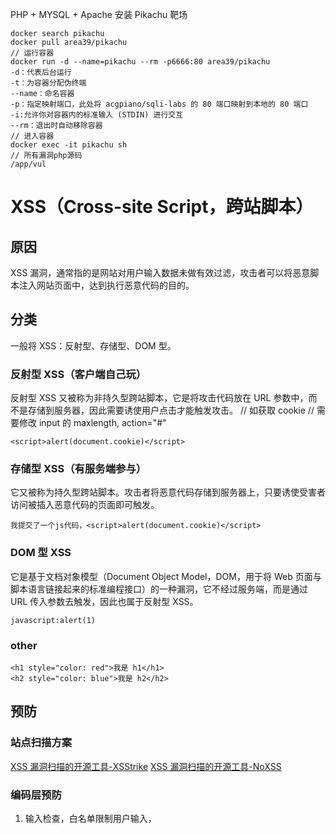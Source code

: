 PHP + MYSQL + Apache
安装 Pikachu 靶场

```
docker search pikachu
docker pull area39/pikachu
// 运行容器
docker run -d --name=pikachu --rm -p6666:80 area39/pikachu
-d：代表后台运行
-t：为容器分配伪终端
--name：命名容器
-p：指定映射端口，此处将 acgpiano/sqli-labs 的 80 端口映射到本地的 80 端口
-i:允许你对容器内的标准输入 (STDIN) 进行交互
--rm：退出时自动移除容器
// 进入容器
docker exec -it pikachu sh
// 所有漏洞php源码
/app/vul
```

# XSS（Cross-site Script，跨站脚本）
##  原因
XSS 漏洞，通常指的是网站对用户输入数据未做有效过滤，攻击者可以将恶意脚本注入网站页面中，达到执行恶意代码的目的。
##  分类
一般将 XSS：反射型、存储型、DOM 型。
### 反射型 XSS（客户端自己玩）
反射型 XSS 又被称为非持久型跨站脚本，它是将攻击代码放在 URL 参数中，而不是存储到服务器，因此需要诱使用户点击才能触发攻击。
// 如获取 cookie
// 需要修改 input 的 maxlength, action="#"
```
<script>alert(document.cookie)</script>
```
### 存储型 XSS（有服务端参与）
它又被称为持久型跨站脚本。攻击者将恶意代码存储到服务器上，只要诱使受害者访问被插入恶意代码的页面即可触发。


```
我提交了一个js代码，<script>alert(document.cookie)</script>
```

### DOM 型 XSS
它是基于文档对象模型（Document Object Model，DOM，用于将 Web 页面与脚本语言链接起来的标准编程接口）的一种漏洞，它不经过服务端，而是通过 URL 传入参数去触发，因此也属于反射型 XSS。

```
javascript:alert(1)
```

### other
```
<h1 style="color: red">我是 h1</h1>
<h2 style="color: blue">我是 h2</h2>
```

##  预防
### 站点扫描方案
[XSS 漏洞扫描的开源工具-XSStrike](https://github.com/s0md3v/XSStrike)
[XSS 漏洞扫描的开源工具-NoXSS](https://github.com/lwzSoviet/NoXss)

### 编码层预防
1.  输入检查，白名单限制用户输入，<script>、javascript:、<、>、'、"、&、#，一定不要单纯只在客户端上做过滤，还要结合服务端做限制。若只是客户端上做过滤，那么抓包后修改数据重发就绕过了。
2.  输出检查
3.  innerHTML（textContent）、href、src、element.setAttribute、element.style.backgroundImage、
4.  Httponly Cookie
5.  Content Security Policy


# SQL 注入
##  原因
开发时未对用户的输入数据（可能是 GET 或 POST 参数，也可能是 Cookie、HTTP 头等）进行有效过滤，直接带入 SQL 语句解析，使得原本应为参数数据的内容，却被用来拼接 SQL 语句做解析（一句话解释，错误的将数据当代码解析，最终导致 SQL 注入漏洞的产生。）。
十几年前，有个号称有可登录任意网站管理后台的万能密码，只要在用户名和密码中均输入 'or'1'='1（注意单引号的使用）即可登录后台。
```
SELECT username, password FROM users WHERE username='$uname' and password='$passwd' LIMIT 0,1
SELECT username, password FROM users WHERE username='admin'or'1'='1' and password=''or'1'='1' LIMIT 0,1
// $uname 为 admin'or'1'='1；password 为 'or'1'='1
```
##  举例
### 数字/整数型注入
注入的参数为整数时就是数字型注入，或者叫整数型注入。
```
SELECT * FROM table WHERE id=2
SELECT * FROM table WHERE id=1+1
```
此处 id 参数为整数，两边无引号。测试时可以使用 1+1 和 3-1 这种计算结果相同的参数值去构造请示，对比响应结果是否一致，如果相同就可能在数字型注入。

### 字符型注入
注入参数为字符串时就是字符型注入。
```
SELECT * FROM table WHERE name='test'

```

### 二次注入
有可能第一次带入参数时做了安全转义，但开发人员在二次使用时并没有做转义，导致第二次使用时才产生注入，这就是二次注入。


##  预防
[SQL 注入检测-sqlmap](http://sqlmap.org/)

1.  白名单：如果请求参数有特定值的约束，比如参数是固定整数值，那么就只允许接收整数；还有就是常量值限制，比如特定的字符串、整数值等。
2.  参数化查询：参数化查询是预编译 SQL 语句的一种处理方式，所以也叫预编译查询，它可以将输入数据插入到 SQL 语句中的“参数”（即变量）中，防止数据被当作 SQL 语句执行，从而防止 SQL 注入漏洞的产生。
3.  WAF（Web 防火墙）：能够抵挡住大部分的攻击，几乎是当前各网站必备的安全产品。但它也不是无懈可击的，难免会被绕过。不过安全本身就是为了不断提高攻击成本而设立的，并不是为了完全、绝对地解决入侵问题。
4.  RASP（Runtime Application Self-Protection）是一项运行时应用程序自我保护的安全技术，通过搜集和分析应用运行时的相关信息来检测和阻止针对应用本身的攻击，利用 RASP 对 WAF 进行有效的补充，可以构建更加完善的安全防御体系。


# CSRF（Cross Site Request Forgery，跨站请求伪造，也叫 XSRF）
##  原因
由于未校验请求来源，导致攻击者可在第三方站点发起 HTTP 请求，并以受害者的目标网站登录态（cookie、session 等）请求，从而执行一些敏感的业务功能操作，比如更改密码、修改个人资料、关注好友。


##  预防
1.  令请求参数不可预测，所以常用的方法就是在敏感操作请求上使用 POST 代替 GET，然后添加验证码或 Token 进行验证。
2.  验证码，在一些重要的敏感操作上设置验证码（短信、图片等等），比如更改密码（此场景下也可要求输入原密码，这也是不可预测值）、修改个人资料等操作时。
3.  Token 验证，提交表单后，会连同此 Token（隐藏的input） 一并提交，由服务器再做比对校验，Token 验证无疑是最常用的方法，它对用户是无感知的，体验上比验证码好太多了。

```
// 提交的表单中，添加一个隐藏的 Token，其值必须是保证1.服务端提供 2.不可预测的随机数。
<input type = "hidden" value="afcsjkl82389dsafcjfsaf352daa34df" name="token" >

```




这里不推荐 referer（即请求头中的来源地址）限制方法，因为通过 javascript:// 伪协议就能以空 referer 的形式发起请求，很容易绕过限制。一些移动 App 上的请求又可能无法完成，因为移动 App 上的 http/https 请求经常是空 referer。


扩展，referer还有个作用就是防盗链，如图片资源。


# SSRF（Server-Side Request Forgery，服务端请求伪造）
外网隔离就绝对安全了吗？
## 产生原因
攻击者向服务端发送包含恶意 URL 链接的请求，借由服务端去访问此 URL ，以获取受保护网络内的资源的一种安全漏洞。SSRF 常被用于探测攻击者无法访问到的网络区域，比如服务器所在的内网，或是受防火墙访问限制的主机。

```
// 假设只有内网可以访问到 https://www.baidu.com
http://localhost:9999/vul/ssrf/ssrf_curl.php?url=https://www.baidu.com

// 查看 php 源码分析 
if(isset($_GET['url']) && $_GET['url'] != null){
  
    //接收前端 URL 没问题,但是要做好过滤,如果不做过滤,就会导致 SSRF
    $URL = $_GET['url'];
    $CH = curl_init($URL);
    curl_setopt($CH, CURLOPT_HEADER, FALSE);
    curl_setopt($CH, CURLOPT_SSL_VERIFYPEER, FALSE);
    $RES = curl_exec($CH);
    curl_close($CH) ;
//ssrf 的问题是:前端传进来的 url 被后台使用 curl_exec()进行了请求,然后将请求的结果又返回给了前端
//除了 http/https 外,curl 还支持一些其他的协议 curl --version 可以查看其支持的协议,telnet
//curl 支持很多协议，有 FTP, FTPS, HTTP, HTTPS, GOPHER, TELNET, DICT, FILE 以及 LDAP
    echo $RES;
}
```

```
// 用户账户的详细信息
http://localhost:9999/vul/ssrf/ssrf_curl.php?url=file:///etc/passwd


```
##  具体有哪些危害
1.  内网探测：对内网服务器、办公机进行端口扫描、资产扫描、漏洞扫描。
2.  窃取本地和内网敏感数据：访问和下载内网的敏感数据，利用 File 协议访问服务器本地文件。
3.  攻击服务器本地或内网应用：利用发现的漏洞进一步发起攻击利用。
4.  跳板攻击：借助存在 SSRF 漏洞的服务器对内或对外发起攻击，以隐藏自己真实 IP。
5.  绕过安全防御：比如防火墙、CDN（内容分发网络，比如加速乐、百度云加速、安全宝等等）防御。
6.  拒绝服务攻击：请求超大文件，保持链接 Keep-Alive Always。

##  预防
[SSRF 检测工具 - SSRFmap](https://github.com/swisskyrepo/SSRFmap)

1.  采用白名单限制，只允许访问特定的 IP 或域名，比如只允许访问拉勾网域名 *.tabe.com.cn；
2.  限制内网 IP 访问，常见的内网 IP 段有 10.0.0.0 - 10.255.255.255、172.16.0.0 - 172.31.255.255、192.168.0.0 - 192.168.255.255；
3.  禁用一些不必要的协议，比如 file://、gopher://(常用于攻击内网ftp、redis、telnet、smtp等服务)、dict://(常用于刺探端口)。
4.  另外关闭错误回显、关闭高危端口、及时修复漏洞，哪怕它是处于内网环境，都有助于缓解 SSRF 漏洞的进一步利用。

# XXE（XML External Entity，XML 外部实体注入）
##  产生原因
XXE（XML External Entity，XML 外部实体注入）正是当允许引用外部实体时，通过构造恶意内容，导致读取任意文件、执行系统命令、内网探测与攻击等危害的一类漏洞。


##  攻击手段
// 读取本地文件
通过 file:// 可以读取本地文件，造成敏感文件泄露：
```
// 检测
<!DOCTYPE foo [<!ELEMENT foo ANY>
    <!ENTITY xxe SYSTEM "file:///etc/passwd">
]>
<foo>&xxe;</foo>
// 声明实体 xxe，用于读取 /etc/passwd 文件，然后通过 &xxe; 来引用执行。
```
### 扩展
由于我这里使用 Docker 搭建的靶场环境，由于 Docker 是利用 Linux 的 Namespace 和 Cgroups，它的原理是使用 Namespace 做主机名、网络、PID 、用户及用户组等资源的隔离，使用 Cgroups 对进程或者进程组做资源（例如：CPU、内存等）的限制。
其中 User Namespace (user)  隔离用户和用户组，使 Docker 中的用户和我系统的用户隔离开。

##  预防
[XXE 漏洞利用工具-XXEinjector](XXEinjector)

要防御 XXE 也比较简单，关闭外部实体引用即可。
比如在 Java 中常用于解析 XML 的 DocumentBuilderFactory，就可以通过 setFeature 方法防御 XXE 漏洞
```
DocumentBuilderFactory dbf = DocumentBuilderFactory.newInstance();
String FEATURE = null;
try {
    // 禁用DTD
    FEATURE = "http://apache.org/xml/features/disallow-doctype-decl";
    dbf.setFeature(FEATURE, true);

    // 禁用普通实体
    FEATURE = "http://xml.org/sax/features/external-general-entities";
    dbf.setFeature(FEATURE, false);

    // 禁用参数实体
    FEATURE = "http://xml.org/sax/features/external-parameter-entities";
    dbf.setFeature(FEATURE, false);

    // 禁用外部DTD引用
    FEATURE = "http://apache.org/xml/features/nonvalidating/load-external-dtd";
    dbf.setFeature(FEATURE, false);

    // 禁用XInclude处理功能
    dbf.setXIncludeAware(false);

    // 禁用扩展实体引用节点，注意：只使用该方法并不能完全防御XXE
    dbf.setExpandEntityReferences(false);
} catch () {
  ...
}
   // Load XML file or stream using a XXE agnostic configured parser...
   DocumentBuilder safebuilder = dbf.newDocumentBuilder();

```

#  反序列化漏洞
反序列化漏洞，阿里的 fastjson
## 序列化与反序列化
序列化：序列化是把对象转换成有序字节流（可阅读的字符串），以便在网络上传输或者保存在本地文件中。
反序列化：前面保存的字符串，快速地重建对象。
## 漏洞是如何产生的？
当传给 unserialize() 的参数由外部可控时，若攻击者通过传入一个精心构造的序列化字符串，从而控制对象内部的变量甚至是函数，比如 PHP 中特殊的魔术方法，这些方法在某些情况下会被自动调用，为实现任意代码执行提供了条件，这时反序列化漏洞就产生了。有点懵，我们看靶场中实例吧。
## 防御反序列化漏洞
1.  黑白名单限制/针对反序列化的类做一份白名单或黑名单的限制，首选白名单，避免一些遗漏问题被绕过。这种方法是当前很多主流框架的修复方案。
2.  WAF/Web应用防火墙/收集各种语言的反序列化攻击数据，提取特征用于拦截请求。
3.  RASP/Runtime application self-protection/RASP 除了可以检测漏洞外，它本身也可以提供类似 WAF 的防御功能。

RASP（Runtime Application Self-Protection）是一项运行时应用程序自我保护的安全技术，通过搜集和分析应用运行时的相关信息来检测和阻止针对应用本身的攻击。

# 文件上传漏洞
##  产生原因
文件上传漏洞正是在文件上传功能中，由于对用户上传的文件数据未做有效检测或过滤不严，导致上传的恶意文件被服务端解释器解析执行，利用漏洞可获取系统控制权。
若服务器支持某种语言的解析执行，比如上传了 ASP、JSP、ASPX 等文件对应代码执行。

```
// client check
upload a.php remove event listener
http://localhost:9999/vul/unsafeupload/uploads/a.php?name=fanerge
```

##  绕过上传限制
### 禁用 JS
前端开发时一般只会做后缀名判断，若不是就中断处理。对于这种情况安装个 NoScript 插件，禁用 JS 再上传即可绕过。
### 篡改数据包
对于前端 JS 的限制，除了禁用 JS 外，我们还可以使用 curl、nc、BurpSuite 等工具构造数据包去发送请求，这样是不经过浏览器前端 JS 的处理，从而绕过限制。
### 文件头绕过
不同文件格式有不同的文件头
### %00 截断
如果限制不当，仍有可能绕过。比如对文件后缀、路径上的检测，有时可通过添加 ％00 截断来绕过

```
upload.php?type=image&file=shell.php%00.jpg
```
### 大小写绕过
有时检测未区分文件名大小写时，可使用此方法绕过。
### 后缀别名绕过
有些执行脚本存在多个后缀别名，若网站对此检测不全时，也有可能绕过，不同语言的常用后缀如下表：
```
php - php\php2\php3\pht
asp - asp\asa\cer\cdx
jsp - jsp\jspx\jspf
```
###  预防
1. 严格检测上传文件后缀名、[文件头](https://www.cnblogs.com/mq0036/p/3912355.html)、Content-type，尽量采用白名单方式限制。
2. 重编码文件，比如对图片或视频做转换处理。
3. 限制文件大小，避免被恶意上传大文件造成存储空间不足，进而网站无法正常运行。
4. 限制上传目录可不解析，不同的服务器有不同的配置方式，比如 Nginx 可按如下方式配置。
5. 上传文件重命名，建议使用随机文件名。

```
// 1
linux 查看文件的文件头
xxd thank.jpeg | head -n 1 // ffd8 ffe0
xxd eg1.webp | head -n 1 // 5249 4646
// 4
location ~* ^/uploads/.*\.(php|php5)$ 
  {
    deny all;
  }
```









# 远程命令/代码执行漏洞RCE(remote command/code execute)
##  命令注入漏洞成因
命令注入，主要指应用在服务器或客户端上，允许拼接系统命令并执行而造成的漏洞。对于 web 网站，通常是针对服务器的攻击利用。
```
PHP 中常见的系统命令执行函数有：
system()
exec()
shell_ exec()
proc_open()
...
```
如果用户的输入数据（如 GET、POST、Cookie 等数据）未做任何过滤或转义，直接转递给上述命令执行函数，就会造成命令注入漏洞。
### 命令拼接技巧
注入命令过程中，常常需要使用一些系统命令的拼接方式，以达到更多复杂功能的实现，尤其是存在限制的情况，运用好可用来绕过限制。
```
&&
命令格式：cmd1 && cmd2，cmd1 执行成功后才会执行 cmd2。
|
命令格式：cmd1 | cmd2，cmd1 的执行结果传递给 cmd2 去执行。
||
命令格式：cmd1 || cmd2，cmd1 执行失败后就执行 cmd2。
&
命令格式：cmd1 & cmd2，& 用于分隔多个命令，命令按顺序 cmd1、cmd2 执行。
;
命令格式：cmd1 ; cmd2，分号用于分隔多个命令去执行，命令按顺序 cmd1、cmd2 执行。
``
命令格式：cmd，注意这里是对反斜号，代表命令执行结果的输出，即命令替换。
$()
命令格式：$(cmd)，用于命令替换，适用于 cmd 中需要使用多个拼接符。
()
命令格式：(cmd1;cmd2)，合并多个命令，重新开启子 shell 来执行命令。
{}
命令格式：{cmd,arg}，Linux bash 下用于合并多个命令及参数，在当前 shell 执行。
```
##  靶场演示
127.0.0.1;cat /etc/passwd
php源码路径：/app/vul/rce

##  漏洞防御
1.  尽量不用系统命令执行函数，很多方式其实是可以通过一些语言内置 API 完成。
如果一定要使用命令执行函数，就尽量不要将外部可控数据作为命令行参数。
如果要将用户可控数据传递给命令执行函数，那首先推荐白名单方式，然后再是考虑转义过滤，以及数据格式校验。
如，靶场题目是输入 IP 地址，那你可以使用正则做 IP 格式的检测，不符合就拒绝请求（总之，尽可能限制可输入参数的范围）。
2.  命令执行监控与阻断/比如 PHP 环境下对 system 函数进行 hook，Java 环境下的 java.lang.Runtime.exec() 函数，当漏洞触发时可告警出来，并支持阻断功能，即 RASP 方案。[百度开源的 OpenRASP 产品](https://rasp.baidu.com/)

# 文件包含漏洞（File Inclusion）
##  文件包含漏洞成因
首先“文件包含”，是一个功能。在各种开发语言中都提供了内置的文件包含函数，其可以使开发人员在一个代码文件中直接包含（引入）另外一个代码文件。 比如 在PHP中，提供了：
include(),include_once()
require(),require_once()
这些文件包含函数，这些函数在代码设计中被经常使用到。
大多数情况下，文件包含函数中包含的代码文件是固定的，因此也不会出现安全问题（一般用于复用代码）。
include_once $Footer . './footer.php' 
但是，有些时候，文件包含的代码文件被写成了一个变量，且这个变量可以由用户传进来，这种情况下，如果没有做足够的安全考虑，则可能会引发文件包含漏洞。 
##  文件包含漏洞分类
1.  本地文件包含漏洞：仅能够对服务器本地的文件进行包含，由于服务器上的文件并不是攻击者所能够控制的，因此该情况下，攻击着更多的会包含一些 固定的系统配置文件，从而读取系统敏感信息。很多时候本地文件包含漏洞会结合一些特殊的文件上传漏洞，从而形成更大的威力。
2.  远程文件包含漏洞：能够通过url地址对远程的文件进行包含，这意味着攻击者可以传入任意的代码，这种情况没啥好说的，准备挂彩。
因此，在web应用系统的功能设计上尽量不要让用户直接传变量给包含函数，如果非要这么做，也一定要做严格的白名单策略进行过滤。

##  靶场演示(本地文件包含漏洞)
php源码：/app/vul/fileinclude/fi_local.php
[构造请求](http://127.0.0.1:9999/vul/fileinclude/fi_local.php?filename=../../../../../../../../etc/passwd&submit=%E6%8F%90%E4%BA%A4)

##  挖掘文件包含漏洞
1.  静态检测思路/扫描代码中的文件包含函数如 include 看传入的参数是否依赖了用户的数据 $_GET\$_POST\$_COOKIE等等
2.  自动化检测与利用工具：[Kadimus](https://github.com/P0cL4bs/Kadimus/)

##  漏洞防御
1.  白名单限制/如“文件包含漏洞分类” $filename 只能等于某些文件等
2.  设置 open_basedir，在 php.ini 中设置 open_basedir，可允许将 PHP 打开的文件限制在指定的目录中，可有效防止跨目录访问一些系统敏感文件，也可以在代码中指定basedir ini_set('open_basedir', '指定目录')。
3.  关闭 allow_url_include/在 php.ini 中设置 allow_url_include＝Off（默认关闭），避免远程文件包含

# 越权漏洞（over permission）
IDOR（Insecure Direct Object Reference，不安全的对象引用）
##  越权漏洞成因
越权漏洞是很多应用中比较常见的漏洞类型，它是在授权逻辑上存在安全缺陷导致的问题。在基于用户提供的输入对象直接访问，而未进行有效鉴权，导致一些超出预期的操作行为，可能导致信息泄露或者提权，具体危害的大小取决于业务场景，所以对越权漏洞的理解依赖于你对业务逻辑的理解深度。
##  越权漏洞的分类
1.  水平越权/假设用户 A 与用户 B 属于相同权限等级的用户，当用户 A 能够访问用户 B 的私有数据时，就称为水平越权。
2.  垂直越权/假设用户 A 是普通用户，用户 B 是管理员，当用户 A 能够访问用户 B 的私有数据时，就称为垂直越权，又称为权限提升。

##  靶场演示
### 水平越权
登录lucy 发起的请求：
http://localhost:9999/vul/overpermission/op1/op1_mem.php?username=lucy&submit=点击查看个人信息
模拟 kobe 发起的请求：
http://localhost:9999/vul/overpermission/op1/op1_mem.php?username=kobe&submit=点击查看个人信息
### 垂直越权
admin/123456 是超级管理员(可以添加、删除用户)
pikachu/000000 普通用户
admin删除某个用户请求的格式：http://127.0.0.1:9999/vul/overpermission/op2/op2_admin.php?id=1
admin添加用户的请求格式：POST http://127.0.0.1:9999/vul/overpermission/op2/op2_admin_edit.php
username=fan3&password=test&sex=%E7%94%B7&phonenum=13666666666&email=test%40gmail.com&address=test&submit=%E5%88%9B%E5%BB%BA
构造 pikachu 删除用户的请求：重定向到302说明这里没有越权漏洞。
// 这里我使用 HackBar 去构造 POST 请求（报错，因为form下有个input name为 submit 覆盖了form原有的submit方法，需手动触发）
构造 pikachu 添加用户的请求：添加成功，说明这里存在越权漏洞。
##  越权漏洞的检测（TODO）
BurpSuite/Authz
BurpSuite/Auto Repeater

##  防御越权漏洞
由于越权漏洞涉及业务逻辑，靠 WAF、RASP 那些安全系统是没有用的，更重要的是在开发设计时提前考虑好权限控制与校验问题，可以尝试从以下几方面入手：
1.  整体的权限调节：每次访问一个对象时，都要检查访问是否授权，特别是对于安全很关键的对象。不要像前面的靶场题目那样，密码验证过后，后续的敏感对象操作都不再验证，这样很容易导致漏洞。
2.  最低权限原则：只授予执行操作所必需的最小访问权限，并且对于该访问权只准许使用所需的最少时间。
3.  前后端双重验证：在涉及敏感操作行为时，前端与后端同时对用户输入数据进行权限校验，尤其是前端校验特别容易被改包绕过。
4.  对于特别敏感的操作增设密码或安全问题等验证方式：比如修改密码要求输入原密码。

# 如何构建安全的WEB？
主要涉及 Apache 和 Nginx 服务器 和 PHP 语言配置。
##  Apache 
### 关闭目录浏览功能
Apache 默认允许目录浏览，如果目录下找不到可浏览器的页面，就会出现目录浏览问题，造成信息泄露。
Ubuntu 是通过修改 Apache 配置文件 /etc/apache2/apache2.conf，其他平台大多是叫 httpd.conf 的配置文件名，修改“Indexes”为“－Indexes”
### 开启访问日志
在浏览器被攻击时，通过日志可以帮助回溯整个安全事件的过程，有助于定位漏洞成因和攻击者。
Apache 已开启访问日志记录，你需要确认下配置文件是否开启 CustomLog 的日志路径设置：
```
/etc/apache2/sites-available/default-ssl.conf
/etc/apache2/sites-available/000-default.conf
```
### 禁止特定目录解析 PHP
对于不需要执行 PHP 脚本的目录，可禁止 PHP 解析，这种配置可有效防止上传漏洞的攻击，特别是上传目录的 PHP 解析限制。
```
<Directory "/www/html/uploads">
  php_flag engine off
</Directory>
```
### 不以 Root 启动 Apache
一句话“权利越大，责任越大”，最好按需、隔离分配权限。
httpd.conf，一般就直接用 User 与 Group 来指定用户名和用户组：
```
User apache
Group apache
```
### 禁止访问外部文件
当网站存在目录遍历漏洞时，攻击者可能通过 ../ 来访问系统上的任意目录，通过禁止 Apache 访问网站目录以外的目录和文件，可以有效地降低这种攻击带来的危害。
```
# 先禁止任何目录访问
	Order Deny,Allow
	Deny from all
					
# 设置可访问的目录
	Order Allow,Deny
	Allow from {网站根目录}
```
### 错误页面重定向
Apache 错误页面重定向功能可以防止敏感信息泄露，比如网站路径等信息。
```
ErrorDocument 400 /custom400.html
ErrorDocument 401 /custom401.html
ErrorDocument 403 /custom403.html
ErrorDocument 404 /custom404.html
ErrorDocument 405 /custom405.html
ErrorDocument 500 /custom500.html
```
### 删除默认页面
Apache 安装后会有默认页面，安装后仅用于测试，用于生产环境中时需要删除，这里需要删除 icons 和 manual 两个目录文件，以避免不必要的信息泄露。
##  Nginx
Nginx 配置文件通常位于 /usr/local/etc/nginx/nginx.conf
### 关闭目录浏览
Nginx 默认不允许目录浏览，你可以再确认下配置文件中的 autoindex 是否配置为 off，以防止敏感信息泄露。
```
autoindex off
```
### 开启访问日志
开启日志有助追踪攻击途径，以及定位攻击者。默认情况下，Nginx 会开启访问日志，你可在配置文件中确认下是否已开启：
```
access_log /backup/nginx_logs/access.log combined;
```
### 限制特定目录解析 PHP
对于不需要执行 PHP 脚本的目录，可禁止 PHP 解析，这种配置可有效防止上传漏洞的攻击，特别是上传目录的 PHP 解析限制，通过 nginx.conf 配置文件使用 deny all 来限制特定目录被 PHP 解析：
```
location ~* ^/data/cgisvr/log/.*\.(php|php5)$
{
    deny all;
}
```
### 删除默认页面
Nginx 也存在默认页面，上线后应该删除，防止不必要的信息泄露，可通过删除如下配置信息来解决。
```
location /doc {
  root /usr/share;
  autoindex on;
  allow 127.0.0.1;
  deny all;
}
location /images {
  root /usr/share;
  autoindex off;
}
```
##  PHP 安全配置
### 限制脚本访问权限
PHP 默认配置允许 php 脚本程序访问服务器上的任意文件，为避免 php 脚本访问不该访问的文件，从一定程度上限制了 php 木马的危害，一般设置为只能访问网站的目录：
```
open_basedir = /usr/local/apache2/htdocs（网站根目录）
```
### 禁止危险函数
 的特殊函数可以执行系统命令，查询任意目录，增加修改删除文件等。
```
disable_functions = exec,popen,system,passthru,shell_exec
```
### 关闭错误消息显示
一般 PHP 错误信息可能会包含网站路径或 SQL 查询语句等敏感信息，这些信息为攻击者提供有价值的信息，因此应该禁止错误显示，配置方式如下：
```
display_errors = Off
```
### 禁止访问远程文件
php 脚本若存在远程文件包含漏洞可以让攻击者直接获取网站权限及上传 web 木马，因此建议关闭远程文件访问功能，若需要访问可采用其他方式，比如 libcurl 库，配置如下:
```
allow_url_fopen = Off
allow_url_include = Off
```

# 测试工具
[BurpSuite/攻击web 应用程序的集成平台](https://t0data.gitbooks.io/burpsuite/content/chapter1.html)
[HackBar/测试网站安全性的小工具](https://addons.mozilla.org/zh-CN/firefox/addon/hackbartool/)

# 靶场
[sqli-labs 一款用于学习 SQL 注入的靶场平台](https://github.com/Audi-1/sqli-labs)
[DVWA 适合初学者的靶场平台](https://github.com/digininja/DVWA)
